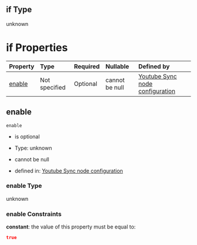 ## if Type

unknown

# if Properties

| Property          | Type          | Required | Nullable       | Defined by                                                                                                                                                                                                           |
| :---------------- | :------------ | :------- | :------------- | :------------------------------------------------------------------------------------------------------------------------------------------------------------------------------------------------------------------- |
| [enable](#enable) | Not specified | Optional | cannot be null | [Youtube Sync node configuration](definition-properties-yt-synch-syncronization-related-settings-if-properties-enable.md "https://joystream.org/schemas/youtube-synch/config#/properties/sync/if/properties/enable") |

## enable



`enable`

*   is optional

*   Type: unknown

*   cannot be null

*   defined in: [Youtube Sync node configuration](definition-properties-yt-synch-syncronization-related-settings-if-properties-enable.md "https://joystream.org/schemas/youtube-synch/config#/properties/sync/if/properties/enable")

### enable Type

unknown

### enable Constraints

**constant**: the value of this property must be equal to:

```json
true
```

